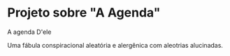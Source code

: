 # Projeto sobre "A Agenda"
A agenda D'ele

Uma fábula conspiracional aleatória e alergênica com aleotrias alucinadas.

